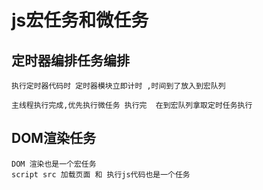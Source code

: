 # js宏任务和微任务
## 定时器编排任务编排
```
执行定时器代码时 定时器模块立即计时 ,时间到了放入到宏队列

主线程执行完成,优先执行微任务 执行完  在到宏队列拿取定时任务执行

```
## DOM渲染任务
```
DOM 渲染也是一个宏任务
script src 加载页面 和 执行js代码也是一个任务
```